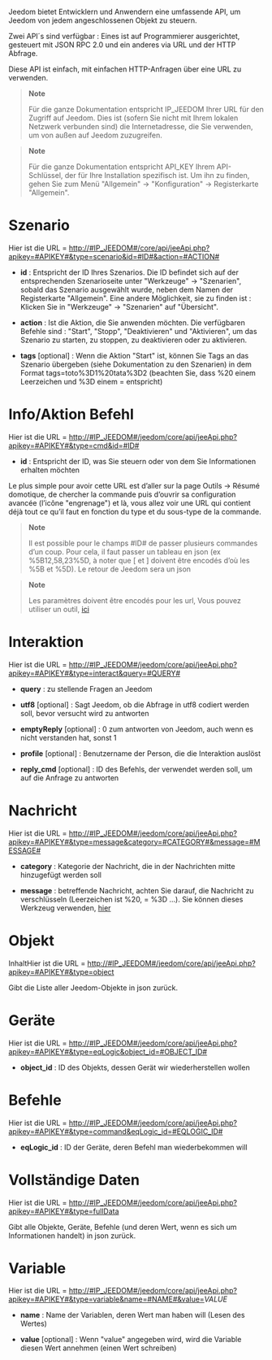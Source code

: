 Jeedom bietet Entwicklern und Anwendern eine umfassende API, um
Jeedom von jedem angeschlossenen Objekt zu steuern.

Zwei API´s sind verfügbar : Eines ist auf Programmierer ausgerichtet,
gesteuert mit JSON RPC 2.0 und ein anderes via URL und der HTTP Abfrage. 

Diese API ist einfach, mit einfachen HTTP-Anfragen über eine URL zu verwenden.

> **Note**
>
>Für die ganze Dokumentation entspricht IP_JEEDOM Ihrer URL für den
> Zugriff auf Jeedom. Dies ist (sofern Sie nicht mit Ihrem lokalen Netzwerk
> verbunden sind) die Internetadresse, die Sie verwenden, um von außen auf
> Jeedom zuzugreifen.

> **Note**
>
>Für die ganze Dokumentation entspricht API_KEY Ihrem API-Schlüssel, der
> für Ihre Installation spezifisch ist. Um ihn zu finden, gehen Sie zum Menü
> "Allgemein" → "Konfiguration" → Registerkarte "Allgemein".

Szenario 
========

Hier ist die URL =
[http://\#IP\_JEEDOM\#/core/api/jeeApi.php?apikey=\#APIKEY\#&type=scenario&id=\#ID\#&action=\#ACTION\#](http://#IP_JEEDOM#/core/api/jeeApi.php?apikey=#APIKEY#&type=scenario&id=#ID#&action=#ACTION#)

-   **id** : Entspricht der ID Ihres Szenarios. Die ID befindet sich auf der
    entsprechenden Szenarioseite unter "Werkzeuge" → "Szenarien", sobald das 
    Szenario ausgewählt wurde, neben dem Namen der Registerkarte "Allgemein".
    Eine andere Möglichkeit, sie zu finden ist : Klicken Sie in "Werkzeuge" → 
    "Szenarien" auf "Übersicht".

-   **action** : Ist die Aktion, die Sie anwenden möchten. Die verfügbaren 
    Befehle sind : "Start", "Stopp", "Deaktivieren" und "Aktivieren", 
    um das Szenario zu starten, zu stoppen, zu deaktivieren oder 
    zu aktivieren.

-   **tags** [optional] : Wenn die Aktion "Start" ist, können Sie Tags an das 
    Szenario übergeben (siehe Dokumentation zu den Szenarien) in dem
    Format tags=toto%3D1%20tata%3D2 (beachten Sie, dass %20 einem 
    Leerzeichen und %3D einem = entspricht)

Info/Aktion Befehl
====================

Hier ist die URL =
[http://\#IP\_JEEDOM\#/jeedom/core/api/jeeApi.php?apikey=\#APIKEY\#&type=cmd&id=\#ID\#](http://#IP_JEEDOM#/jeedom/core/api/jeeApi.php?apikey=#APIKEY#&type=cmd&id=#ID#)

-   **id** : Entspricht der ID, was Sie steuern oder von dem Sie 
    Informationen erhalten möchten

Le plus simple pour avoir cette URL est d’aller sur la page Outils →
Résumé domotique, de chercher la commande puis d’ouvrir sa configuration
avancée (l’icône "engrenage") et là, vous allez voir une URL qui contient
déjà tout ce qu’il faut en fonction du type et du sous-type de la
commande.

> **Note**
>
> Il est possible pour le champs \#ID\# de passer plusieurs commandes
> d’un coup. Pour cela, il faut passer un tableau en json (ex
> %5B12,58,23%5D, à noter que \[ et \] doivent être encodés d’où les %5B
> et %5D). Le retour de Jeedom sera un json

> **Note**
>
> Les paramètres doivent être encodés pour les url, Vous pouvez utiliser
> un outil, [ici](https://meyerweb.com/eric/tools/dencoder/)

Interaktion
===========

Hier ist die URL =
[http://\#IP\_JEEDOM\#/jeedom/core/api/jeeApi.php?apikey=\#APIKEY\#&type=interact&query=\#QUERY\#](http://#IP_JEEDOM#/jeedom/core/api/jeeApi.php?apikey=#APIKEY#&type=interact&query=#QUERY#)

-   **query** :  zu stellende Fragen an Jeedom

-   **utf8** [optional] : Sagt Jeedom, ob die Abfrage in utf8 codiert werden soll, 
    bevor versucht wird zu antworten

-   **emptyReply** [optional] : 0 zum antworten von Jeedom, auch wenn es nicht 
    verstanden hat, sonst 1

-   **profile** [optional] : Benutzername der Person, die die
    Interaktion auslöst

-   **reply_cmd** [optional] : ID des Befehls, der verwendet werden soll, 
    um auf die Anfrage zu antworten

Nachricht 
=======

Hier ist die URL =
[http://\#IP\_JEEDOM\#/jeedom/core/api/jeeApi.php?apikey=\#APIKEY\#&type=message&category=\#CATEGORY\#&message=\#MESSAGE\#](http://#IP_JEEDOM#/jeedom/core/api/jeeApi.php?apikey=#APIKEY#&type=message&category=#CATEGORY#&message=#MESSAGE#)

-   **category** : Kategorie der Nachricht, die in der Nachrichten mitte hinzugefügt werden soll

-   **message** : betreffende Nachricht, achten Sie darauf, die Nachricht zu 
    verschlüsseln (Leerzeichen ist %20, = %3D ...). Sie können dieses Werkzeug 
    verwenden, [hier](https://meyerweb.com/eric/tools/dencoder/)

Objekt
=====

InhaltHier ist die URL =
[http://\#IP\_JEEDOM\#/jeedom/core/api/jeeApi.php?apikey=\#APIKEY\#&type=object](http://#IP_JEEDOM#/jeedom/core/api/jeeApi.php?apikey=#APIKEY#&type=object)

Gibt die Liste aller Jeedom-Objekte in json zurück.

Geräte
==========

Hier ist die URL =
[http://\#IP\_JEEDOM\#/jeedom/core/api/jeeApi.php?apikey=\#APIKEY\#&type=eqLogic&object\_id=\#OBJECT\_ID\#](http://#IP_JEEDOM#/jeedom/core/api/jeeApi.php?apikey=#APIKEY#&type=eqLogic&object_id=#OBJECT_ID#)

-   **object_id** : ID des Objekts, dessen Gerät wir wiederherstellen
    wollen

Befehle
========

Hier ist die URL =
[http://\#IP\_JEEDOM\#/jeedom/core/api/jeeApi.php?apikey=\#APIKEY\#&type=command&eqLogic\_id=\#EQLOGIC\_ID\#](http://#IP_JEEDOM#/jeedom/core/api/jeeApi.php?apikey=#APIKEY#&type=command&eqLogic_id=#EQLOGIC_ID#)

-   **eqLogic\_id** :  ID der Geräte, deren Befehl man wiederbekommen 
    will

Vollständige Daten
=========

Hier ist die URL =
[http://\#IP\_JEEDOM\#/jeedom/core/api/jeeApi.php?apikey=\#APIKEY\#&type=fullData](http://#IP_JEEDOM#/jeedom/core/api/jeeApi.php?apikey=#APIKEY#&type=fullData)

Gibt alle Objekte, Geräte, Befehle (und deren Wert, wenn es sich um Informationen handelt) in json zurück.

Variable
========

Hier ist die URL =
[http://\#IP\_JEEDOM\#/jeedom/core/api/jeeApi.php?apikey=\#APIKEY\#&type=variable&name=\#NAME\#&value=](http://#IP_JEEDOM#/jeedom/core/api/jeeApi.php?apikey=#APIKEY#&type=variable&name=#NAME#&value=)*VALUE*

-   **name** : Name der Variablen, deren Wert man haben will (Lesen 
    des Wertes)

-   **value** [optional] : Wenn "value" angegeben wird, wird die Variable diesen 
    Wert annehmen (einen Wert schreiben)


